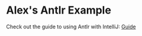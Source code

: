 # Alex's Antlr Example

Check out the guide to using Antlr with IntelliJ: [Guide](https://github.com/AlexanderKM/AlexAntlrExample/blob/master/Guide.md)